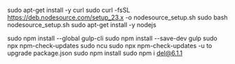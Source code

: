 
sudo apt-get install -y curl
sudo curl -fsSL https://deb.nodesource.com/setup_23.x -o nodesource_setup.sh
sudo bash nodesource_setup.sh
sudo apt-get install -y nodejs


sudo npm install --global gulp-cli
sudo npm install --save-dev gulp
sudo npx npm-check-updates
sudo ncu
sudo npx npm-check-updates -u to upgrade package.json
sudo npm install
sudo npm i del@6.1.1
